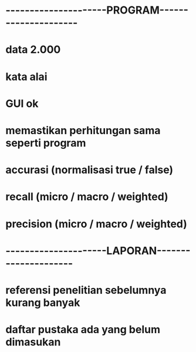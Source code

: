 # ---------------------PROGRAM---------------------
# data 2.000
# kata alai
# GUI ok
# memastikan perhitungan sama seperti program
# accurasi (normalisasi true / false)
# recall (micro / macro / weighted)
# precision (micro / macro / weighted)

# ---------------------LAPORAN---------------------
# referensi penelitian sebelumnya kurang banyak
# daftar pustaka ada yang belum dimasukan
